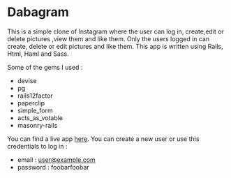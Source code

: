 # Dabagram

This is a simple clone of Instagram where the user can log in,
create,edit or delete pictures ,view them and like them.
Only the users logged in can create, delete or edit pictures and like them.
This app is written using Rails, Html, Haml and Sass.

Some of the gems I used :
* devise
* pg
* rails12factor
* paperclip
* simple_form
* acts_as_votable
* masonry-rails

You can find a live app [here](https://stormy-bayou-92322.herokuapp.com/).
You can create a new user or use this credentials to log in :
* email : user@example.com
* password : foobarfoobar
